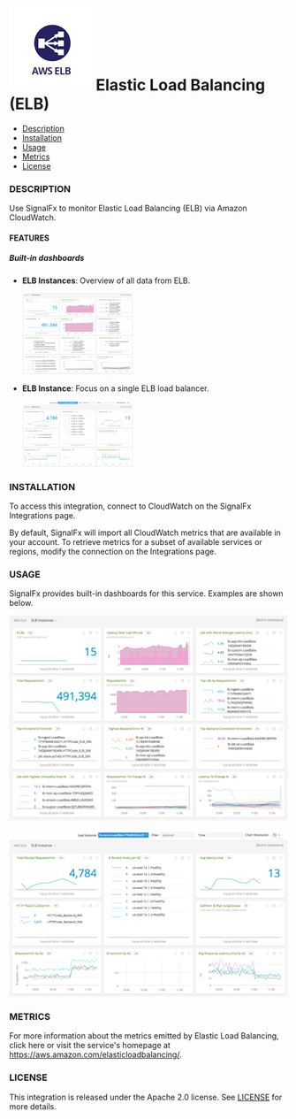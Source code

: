 # ![](./img/integration_awselb.png) Elastic Load Balancing (ELB)

- [Description](#description)
- [Installation](#installation)
- [Usage](#usage)
- [Metrics](#metrics)
- [License](#license)

### DESCRIPTION

Use SignalFx to monitor Elastic Load Balancing (ELB) via Amazon CloudWatch. 

#### FEATURES

##### Built-in dashboards

- **ELB Instances**: Overview of all data from ELB.
  
  [<img src='./img/dashboard_elb_instances.png' width=200px>](./img/dashboard_elb_instances.png)

- **ELB Instance**: Focus on a single ELB load balancer.
  
  [<img src='./img/dashboard_elb_instance.png' width=200px>](./img/dashboard_elb_instance.png)

### INSTALLATION

To access this integration, connect to CloudWatch on the SignalFx Integrations page. 

By default, SignalFx will import all CloudWatch metrics that are available in your account. To retrieve metrics for a subset of available services or regions, modify the connection on the Integrations page. 

### USAGE

SignalFx provides built-in dashboards for this service. Examples are shown below. 

![](./img/dashboard_elb_instances.png)

![](./img/dashboard_elb_instance.png)

### METRICS

For more information about the metrics emitted by Elastic Load Balancing, click here or visit the service's homepage at https://aws.amazon.com/elasticloadbalancing/.

### LICENSE

This integration is released under the Apache 2.0 license. See [LICENSE](./LICENSE) for more details.
